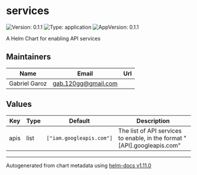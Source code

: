 # services

![Version: 0.1.1](https://img.shields.io/badge/Version-0.1.1-informational?style=flat-square) ![Type: application](https://img.shields.io/badge/Type-application-informational?style=flat-square) ![AppVersion: 0.1.1](https://img.shields.io/badge/AppVersion-0.1.1-informational?style=flat-square)

A Helm Chart for enabling API services

## Maintainers

| Name | Email | Url |
| ---- | ------ | --- |
| Gabriel Garoz | <gab.120gg@gmail.com> |  |

## Values

| Key | Type | Default | Description |
|-----|------|---------|-------------|
| apis | list | `["iam.googleapis.com"]` | The list of API services to enable, in the format "[API].googleapis.com" |

----------------------------------------------
Autogenerated from chart metadata using [helm-docs v1.11.0](https://github.com/norwoodj/helm-docs/releases/v1.11.0)
